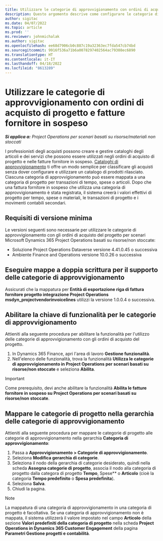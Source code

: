 ```yaml
---
title: Utilizzare le categorie di approvvigionamento con ordini di acquisto di progetto e fatture fornitore in sospeso
description: Questo argomento descrive come configurare le categorie di approvvigionamento che possono essere utilizzate con gli ordini di acquisto di progetto e le fatture fornitore in sospeso.
author: sigitac
ms.date: 04/07/2022
ms.topic: article
ms.prod: ''
ms.reviewer: johnmichalak
ms.author: sigitac
ms.openlocfilehash: ee68d7906cb0c887c19a32363ec7fda547cb74bd
ms.sourcegitcommit: 9916f536a71b6a0078297402564ac79308ec6890
ms.translationtype: HT
ms.contentlocale: it-IT
ms.lasthandoff: 04/18/2022
ms.locfileid: "8613289"
---
```

# <a name="use-procurement-categories-with-project-purchase-orders-and-pending-vendor-invoices"></a>Utilizzare le categorie di approvvigionamento con ordini di acquisto di progetto e fatture fornitore in sospeso

_**Si applica a:** Project Operations per scenari basati su risorse/materiali non stoccati_

I professionisti degli acquisti possono creare e gestire cataloghi degli articoli e dei servizi che possono essere utilizzati negli ordini di acquisto di progetto e nelle fatture fornitore in sospeso. [Cataloghi di approvvigionamento](/dynamics365/supply-chain/procurement/procurement-catalogs) ti offre un modo semplice per classificare gli acquisti senza dover configurare e utilizzare un catalogo di prodotti rilasciato. Ciascuna categoria di approvvigionamento può essere mappata a una categoria di progetto per transazioni di tempo, spese o articoli. Dopo che una fattura fornitore in sospeso che utilizza una categoria di approvvigionamento è stata registrata, il sistema creerà i valori effettivi di progetto per tempo, spese o materiali, le transazioni di progetto e i movimenti contabili secondari.

## <a name="minimum-version-requirements"></a>Requisiti di versione minima

Le versioni seguenti sono necessarie per utilizzare le categorie di approvvigionamento con gli ordini di acquisto del progetto per scenari Microsoft Dynamics 365 Project Operations basati su risorse/non stoccate:

- Soluzione Project Operations Dataverse versione 4.41.0.45 o successiva
- Ambiente Finance and Operations versione 10.0.26 o successiva

## <a name="run-dual-write-maps-for-procurement-category-support"></a>Eseguire mappe a doppia scrittura per il supporto delle categorie di approvvigionamento

Assicurati che la mappatura per **Entità di esportazione riga di fattura fornitore progetto integrazione Project Operations msdyn\_projectvendorinvoicelines** utilizzi la versione 1.0.0.4 o successiva.

## <a name="enable-the-feature-key-for-procurement-categories"></a>Abilitare la chiave di funzionalità per le categorie di approvvigionamento

Attieniti alla seguente procedura per abilitare la funzionalità per l'utilizzo delle categorie di approvvigionamento con gli ordini di acquisto del progetto.

1. In Dynamics 365 Finance, apri l'area di lavoro **Gestione funzionalità**.
1. Nell'elenco delle funzionalità, trova la funzionalità **Utilizza le categorie di approvvigionamento in Project Operations per scenari basati su risorse/non stoccate** e seleziona **Abilita**.

> [!IMPORTANT]
> Come prerequisito, devi anche abilitare la funzionalità **Abilita le fatture fornitore in sospeso su Project Operations per scenari basati su risorse/non stoccate**.

## <a name="map-project-categories-in-the-procurement-category-hierarchy"></a>Mappare le categorie di progetto nella gerarchia delle categorie di approvvigionamento

Attieniti alla seguente procedura per mappare le categorie di progetto alle categorie di approvvigionamento nella gerarchia **Categoria di approvvigionamento**:

1. Passa a **Approvvigionamento \> Categorie di approvvigionamento**.
1. Seleziona **Modifica gerarchia di categorie**.
1. Seleziona il nodo della gerarchia di categorie desiderato, quindi nella scheda **Assegna categorie di progetto**, associa il nodo alla categoria di progetto dalla categora di progetto **Tempo**, Spese** o **Articolo** (cioè la categoria **Tempo predefinito** o **Spesa predefinita**).
1. Seleziona **Salva**.
1. Chiudi la pagina.

> [!NOTE]
> La mappatura di una categoria di approvvigionamento in una categoria di progetto è facoltativa. Se una categoria di approvvigionamento non è mappata, il sistema utilizzerà il valore impostato nel campo **Articolo** della sezione **Valori predefiniti della categoria di progetto** nella scheda **Project Operations in Dynamics 365 Customer Engagement** della pagina **Parametri Gestione progetti e contabilità**.
